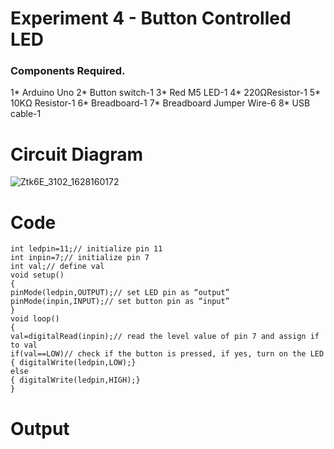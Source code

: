 # Experiment 4 - Button Controlled LED


### Components Required.

1* Arduino Uno
2* Button switch-1
3* Red M5 LED-1
4* 220ΩResistor-1
5* 10KΩ Resistor-1
6* Breadboard-1
7* Breadboard Jumper Wire-6
8* USB cable-1


# Circuit Diagram

![Ztk6E_3102_1628160172](https://user-images.githubusercontent.com/76148902/148686494-e6599443-be16-43a6-9ed8-04f1d1a9607e.png)


# Code

```
int ledpin=11;// initialize pin 11
int inpin=7;// initialize pin 7
int val;// define val
void setup()
{
pinMode(ledpin,OUTPUT);// set LED pin as “output”
pinMode(inpin,INPUT);// set button pin as “input”
}
void loop()
{
val=digitalRead(inpin);// read the level value of pin 7 and assign if to val
if(val==LOW)// check if the button is pressed, if yes, turn on the LED
{ digitalWrite(ledpin,LOW);}
else
{ digitalWrite(ledpin,HIGH);}
}
```

# Output


